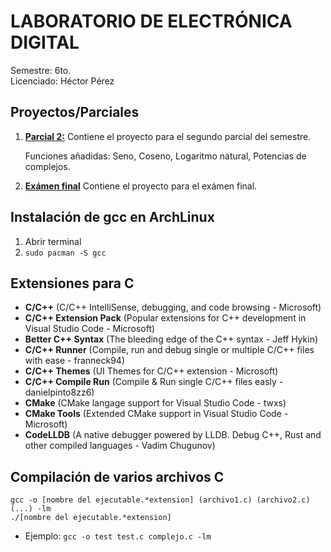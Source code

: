 # LABORATORIO DE ELECTRÓNICA DIGITAL
Semestre: 6to.
\
Licenciado: Héctor Pérez

## Proyectos/Parciales
1. [**Parcial 2:**](Parcial-02) Contiene el proyecto para el segundo parcial del semestre.

    Funciones añadidas: Seno, Coseno, Logaritmo natural, Potencias de complejos.
2. [**Exámen final**](Final) Contiene el proyecto para el exámen final.

## Instalación de gcc en ArchLinux
1. Abrir terminal
2. `sudo pacman -S gcc`

## Extensiones para C
* **C/C++** (C/C++ IntelliSense, debugging, and code browsing - Microsoft)
* **C/C++ Extension Pack** (Popular extensions for C++ development in Visual Studio Code - Microsoft)
* **Better C++ Syntax** (The bleeding edge of the C++ syntax - Jeff Hykin)
* **C/C++ Runner** (Compile, run and debug single or multiple C/C++ files with ease - franneck94)
* **C/C++ Themes** (UI Themes for C/C++ extension - Microsoft)
* **C/C++ Compile Run** (Compile & Run single C/C++ files easly - danielpinto8zz6)
* **CMake** (CMake langage support for Visual Studio Code - twxs)
* **CMake Tools** (Extended CMake support in Visual Studio Code - Microsoft)
* **CodeLLDB** (A native debugger powered by LLDB. Debug C++, Rust and other compiled languages - Vadim Chugunov)

## Compilación de varios archivos C
```
gcc -o [nombre del ejecutable.*extension] (archivo1.c) (archivo2.c) (...) -lm
./[nombre del ejecutable.*extension]
```
* Ejemplo: `gcc -o test test.c complejo.c -lm`